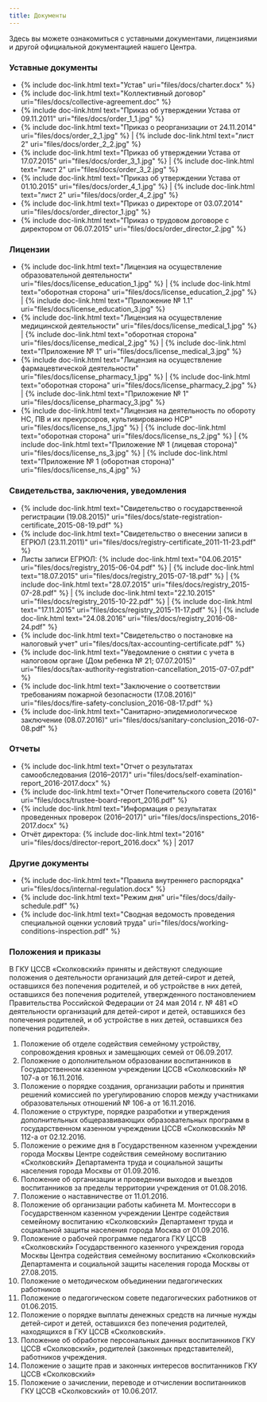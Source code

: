```yaml
---
title: Документы
---
```


Здесь вы можете ознакомиться с уставными документами, лицензиями и другой официальной документацией нашего Центра.

### Уставные документы
* {% include doc-link.html text="Устав" uri="files/docs/charter.docx" %}
* {% include doc-link.html text="Коллективный договор" uri="files/docs/collective-agreement.doc" %}
* {% include doc-link.html text="Приказ об утверждении Устава от 09.11.2011" uri="files/docs/order_1_1.jpg" %}
* {% include doc-link.html text="Приказ о реорганизации от 24.11.2014" uri="files/docs/order_2_1.jpg" %} |
  {% include doc-link.html text="лист 2" uri="files/docs/order_2_2.jpg" %}
* {% include doc-link.html text="Приказ об утверждении Устава от 17.07.2015" uri="files/docs/order_3_1.jpg" %} |
  {% include doc-link.html text="лист 2" uri="files/docs/order_3_2.jpg" %}
* {% include doc-link.html text="Приказ об утверждении Устава от 01.10.2015" uri="files/docs/order_4_1.jpg" %} |
  {% include doc-link.html text="лист 2" uri="files/docs/order_4_2.jpg" %}
* {% include doc-link.html text="Приказ о директоре от 03.07.2014" uri="files/docs/order_director_1.jpg" %}
* {% include doc-link.html text="Приказ о трудовом договоре с директором от 06.07.2015" uri="files/docs/order_director_2.jpg" %}

### Лицензии
* {% include doc-link.html text="Лицензия на осуществление образовательной деятельности" uri="files/docs/license_education_1.jpg" %} |
  {% include doc-link.html text="оборотная сторона" uri="files/docs/license_education_2.jpg" %} |
  {% include doc-link.html text="Приложение № 1.1" uri="files/docs/license_education_3.jpg" %}
* {% include doc-link.html text="Лицензия на осуществление медицинской деятельности" uri="files/docs/license_medical_1.jpg" %} |
  {% include doc-link.html text="оборотная сторона" uri="files/docs/license_medical_2.jpg" %} |
  {% include doc-link.html text="Приложение № 1" uri="files/docs/license_medical_3.jpg" %}
* {% include doc-link.html text="Лицензия на осуществление фармацевтической деятельности" uri="files/docs/license_pharmacy_1.jpg" %} |
  {% include doc-link.html text="оборотная сторона" uri="files/docs/license_pharmacy_2.jpg" %} |
  {% include doc-link.html text="Приложение № 1" uri="files/docs/license_pharmacy_3.jpg" %}
* {% include doc-link.html text="Лицензия на деятельность по обороту НС, ПВ и их прекурсоров, культивированию НСР" uri="files/docs/license_ns_1.jpg" %} |
  {% include doc-link.html text="оборотная сторона" uri="files/docs/license_ns_2.jpg" %} |
  {% include doc-link.html text="Приложение № 1 (лицевая сторона)" uri="files/docs/license_ns_3.jpg" %} |
  {% include doc-link.html text="Приложение № 1 (оборотная сторона)" uri="files/docs/license_ns_4.jpg" %}

### Свидетельства, заключения, уведомления
* {% include doc-link.html text="Свидетельство о государственной регистрации (19.08.2015)" uri="files/docs/state-registration-certificate_2015-08-19.pdf" %}
* {% include doc-link.html text="Свидетельство о внесении записи в ЕГРЮЛ (23.11.2011)" uri="files/docs/registry-certificate_2011-11-23.pdf" %}
* Листы записи ЕГРЮЛ:
  {% include doc-link.html text="04.06.2015" uri="files/docs/registry_2015-06-04.pdf" %} |
  {% include doc-link.html text="18.07.2015" uri="files/docs/registry_2015-07-18.pdf" %} |
  {% include doc-link.html text="28.07.2015" uri="files/docs/registry_2015-07-28.pdf" %} |
  {% include doc-link.html text="22.10.2015" uri="files/docs/registry_2015-10-22.pdf" %} |
  {% include doc-link.html text="17.11.2015" uri="files/docs/registry_2015-11-17.pdf" %} |
  {% include doc-link.html text="24.08.2016" uri="files/docs/registry_2016-08-24.pdf" %}
* {% include doc-link.html text="Свидетельство о постановке на налоговый учет" uri="files/docs/tax-accounting-certificate.pdf" %}
* {% include doc-link.html text="Уведомление о снятии с учета в налоговом органе (Дом ребенка № 21; 07.07.2015)" uri="files/docs/tax-authority-registration-cancellation_2015-07-07.pdf" %}
* {% include doc-link.html text="Заключение о соответствии требованиям пожарной безопасности (17.08.2016)" uri="files/docs/fire-safety-conclusion_2016-08-17.pdf" %}
* {% include doc-link.html text="Санитарно-эпидемиологическое заключение (08.07.2016)" uri="files/docs/sanitary-conclusion_2016-07-08.pdf" %}

### Отчеты
* {% include doc-link.html text="Отчет о результатах самообследования (2016–2017)" uri="files/docs/self-examination-report_2016-2017.docx" %}
* {% include doc-link.html text="Отчет Попечительского совета (2016)" uri="files/docs/trustee-board-report_2016.pdf" %}
* {% include doc-link.html text="Информация о результатах проведенных проверок (2016–2017)" uri="files/docs/inspections_2016-2017.docx" %}
* Отчёт директора:
  {% include doc-link.html text="2016" uri="files/docs/director-report_2016.docx" %} |
  2017

### Другие документы
* {% include doc-link.html text="Правила внутреннего распорядка" uri="files/docs/internal-regulation.docx" %}
* {% include doc-link.html text="Режим дня" uri="files/docs/daily-schedule.pdf" %}
* {% include doc-link.html text="Сводная ведомость проведения специальной оценки условий труда" uri="files/docs/working-conditions-inspection.pdf" %}

### Положения и приказы

В ГКУ ЦССВ «Сколковский» приняты и действуют следующие положения о деятельности организаций для детей-сирот и детей,
оставшихся без попечения родителей, и об устройстве в них детей, оставшихся без попечения родителей, утвержденного
постановлением Правительства Российской Федерации от 24 мая 2014 г. № 481 «О деятельности организаций для детей-сирот
и детей, оставшихся без попечения родителей, и об устройстве в них детей, оставшихся без попечения родителей».

1. Положение об отделе содействия семейному устройству, сопровождения кровных и замещающих семей от 06.09.2017.
2. Положение о дополнительном образовании воспитанников в Государственном казенном учреждении ЦССВ «Сколковский» № 107-а от 16.11.2016.
3. Положение о порядке создания, организации работы и принятия решений комиссией по урегулированию споров между участниками образовательных отношений № 106-а от 16.11.2016.
4. Положение о структуре, порядке разработки и утверждения дополнительных общеразвивающих образовательных программ в государственном казенном учреждении ЦССВ «Сколковский» № 112-а от 02.12.2016.
5. Положение о режиме дня в Государственном казенном учреждении города Москвы Центре содействия семейному воспитанию «Сколковский» Департамента труда и социальной защиты населения города Москвы от 01.09.2016.
6. Положение об организации и проведении выходов и выездов воспитанников за пределы территории учреждения от 01.08.2016.
7. Положение о наставничестве от 11.01.2016.
8. Положение об организации работы кабинета М. Монтессори в Государственном казенном учреждении Центре содействия семейному воспитанию «Сколковский» Департамент труда и социальной защиты населения города Москва от 01.09.2016.
9. Положение о рабочей программе педагога ГКУ ЦССВ «Сколковский» Государственного казенного учреждения города Москвы Центра содействия семейному воспитанию «Сколковский» Департамента и социальной защиты населения города Москвы от 27.08.2015.
10. Положение о методическом объединении педагогических работников
11. Положение о педагогическом совете педагогических работников от 01.06.2015.
12. Положение о порядке выплаты денежных средств на личные нужды детей-сирот и детей, оставшихся без попечения родителей, находящихся в ГКУ ЦССВ «Сколковский».
13. Положение об обработке персональных данных воспитанников ГКУ ЦССВ «Сколковский», родителей (законных представителей), работников учреждения.
14. Положение о защите прав и законных интересов воспитанников ГКУ ЦССВ «Сколковский»
15. Положение о зачислении, переводе и отчислении воспитанников ГКУ ЦССВ «Сколковский» от 10.06.2017.
